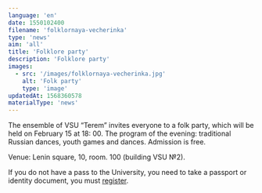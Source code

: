 ```yaml
---
language: 'en'
date: 1550102400
filename: 'folklornaya-vecherinka'
type: 'news'
aim: 'all'
title: 'Folklore party'
description: 'Folklore party'
images:
  - src: '/images/folklornaya-vecherinka.jpg'
    alt: 'Folk party'
    type: 'image'
updatedAt: 1568360578
materialType: 'news'
---
```

The ensemble of VSU “Terem” invites everyone to a folk party, which will be held on February 15 at 18: 00. The program of the evening: traditional Russian dances, youth games and dances. Admission is free.

Venue: Lenin square, 10, room. 100 (building VSU №2).

If you do not have a pass to the University, you need to take a passport or identity document, you must [register](https://vk.com/topic-178237939_39547410).
